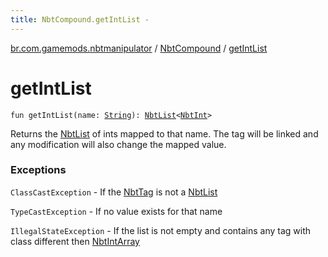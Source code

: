 ```yaml
---
title: NbtCompound.getIntList - 
---
```


[br.com.gamemods.nbtmanipulator](../index.html) / [NbtCompound](index.html) / [getIntList](./get-int-list.html)

# getIntList

`fun getIntList(name: `[`String`](https://kotlinlang.org/api/latest/jvm/stdlib/kotlin/-string/index.html)`): `[`NbtList`](../-nbt-list/index.html)`<`[`NbtInt`](../-nbt-int/index.html)`>`

Returns the [NbtList](../-nbt-list/index.html) of ints mapped to that name. The tag will be linked and any modification will
also change the mapped value.

### Exceptions

`ClassCastException` - If the [NbtTag](../-nbt-tag.html) is not a [NbtList](../-nbt-list/index.html)

`TypeCastException` - If no value exists for that name

`IllegalStateException` - If the list is not empty and contains any tag with class different then [NbtIntArray](../-nbt-int-array/index.html)